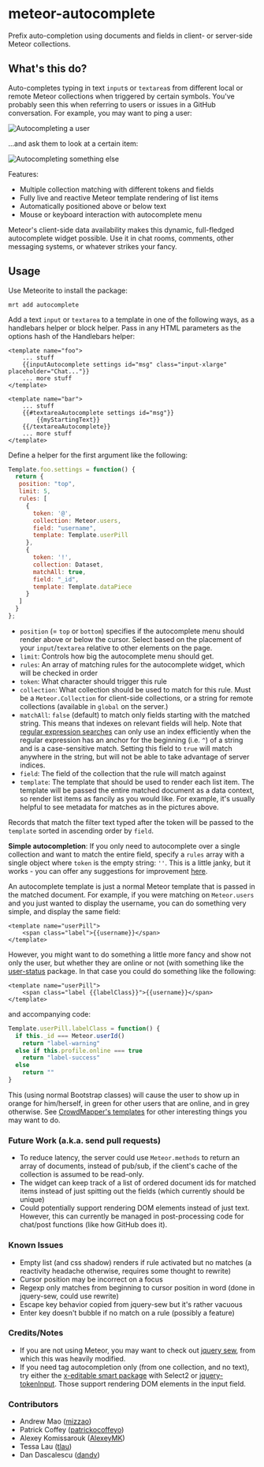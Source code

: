 meteor-autocomplete
===================

Prefix auto-completion using documents and fields in client- or server-side Meteor collections.

## What's this do?

Auto-completes typing in text `input`s or `textarea`s from different local or remote Meteor collections when triggered by certain symbols. You've probably seen this when referring to users or issues in a GitHub conversation. For example, you may want to ping a user:

![Autocompleting a user](https://raw.github.com/mizzao/meteor-autocomplete/master/docs/mention1.png)

...and ask them to look at a certain item:

![Autocompleting something else](https://raw.github.com/mizzao/meteor-autocomplete/master/docs/mention2.png)

Features:
 - Multiple collection matching with different tokens and fields
 - Fully live and reactive Meteor template rendering of list items
 - Automatically positioned above or below text
 - Mouse or keyboard interaction with autocomplete menu

Meteor's client-side data availability makes this dynamic, full-fledged autocomplete widget possible. Use it in chat rooms, comments, other messaging systems, or whatever strikes your fancy.

## Usage

Use Meteorite to install the package:

```
mrt add autocomplete
```

Add a text `input` or `textarea` to a template in one of the following ways, as a handlebars helper or block helper. Pass in any HTML parameters as the options hash of the Handlebars helper:

```
<template name="foo">
    ... stuff
    {{inputAutocomplete settings id="msg" class="input-xlarge" placeholder="Chat..."}}
    ... more stuff
</template>

<template name="bar">
    ... stuff
    {{#textareaAutocomplete settings id="msg"}}
        {{myStartingText}}
    {{/textareaAutocomplete}}
    ... more stuff
</template>
```

Define a helper for the first argument like the following:

```javascript
Template.foo.settings = function() {
  return {
   position: "top",
   limit: 5,
   rules: [
     {
       token: '@',
       collection: Meteor.users,
       field: "username",
       template: Template.userPill
     },
     {
       token: '!',
       collection: Dataset,
       matchAll: true,
       field: "_id",
       template: Template.dataPiece
     }
   ]
  }
};
```

- `position` (= `top` or `bottom`) specifies if the autocomplete menu should render above or below the cursor. Select based on the placement of your `input`/`textarea` relative to other elements on the page.
- `limit`: Controls how big the autocomplete menu should get.
- `rules`: An array of matching rules for the autocomplete widget, which will be checked in order
- `token`: What character should trigger this rule
- `collection`: What collection should be used to match for this rule. Must be a `Meteor.Collection` for client-side collections, or a string for remote collections (available in `global` on the server.)
- `matchAll`: `false` (default) to match only fields starting with the matched string. This means that indexes on relevant fields will help. Note that [regular expression searches](http://docs.mongodb.org/manual/reference/operator/query/regex/) can only use an index efficiently when the regular expression has an anchor for the beginning (i.e. `^`) of a string and is a case-sensitive match. Setting this field to `true` will match anywhere in the string, but will not be able to take advantage of server indices.
- `field`: The field of the collection that the rule will match against
- `template`: The template that should be used to render each list item. The template will be passed the entire matched document as a data context, so render list items as fancily as you would like. For example, it's usually helpful to see metadata for matches as in the pictures above.

Records that match the filter text typed after the token will be passed to the `template` sorted in ascending order by `field`.

**Simple autocompletion**: If you only need to autocomplete over a single collection and want to match the entire field, specify a `rules` array with a single object where `token` is the empty string: `''`. This is a little janky, but it works - you can offer any suggestions for improvement [here](https://github.com/mizzao/meteor-autocomplete/issues/4).

An autocomplete template is just a normal Meteor template that is passed in the matched document. For example, if you were matching on `Meteor.users` and you just wanted to display the username, you can do something very simple, and display the same field:

```
<template name="userPill">
    <span class="label">{{username}}</span>
</template>
```

However, you might want to do something a little more fancy and show not only the user, but whether they are online or not (with something like the [user-status](https://github.com/mizzao/meteor-user-status) package. In that case you could do something like the following:

```
<template name="userPill">
    <span class="label {{labelClass}}">{{username}}</span>
</template>
```

and accompanying code:

```javascript
Template.userPill.labelClass = function() {
  if this._id === Meteor.userId()
    return "label-warning"
  else if this.profile.online === true
    return "label-success"
  else
    return ""
}
```

This (using normal Bootstrap classes) will cause the user to show up in orange for him/herself, in green for other users that are online, and in grey otherwise. See [CrowdMapper's templates](https://github.com/mizzao/CrowdMapper/blob/master/client/views/common.html) for other interesting things you may want to do.

### Future Work (a.k.a. send pull requests)

- To reduce latency, the server could use `Meteor.methods` to return an array of documents, instead of pub/sub, if the client's cache of the collection is assumed to be read-only.
- The widget can keep track of a list of ordered document ids for matched items instead of just spitting out the fields (which currently should be unique)
- Could potentially support rendering DOM elements instead of just text. However, this can currently be managed in post-processing code for chat/post functions (like how GitHub does it).

### Known Issues

- Empty list (and css shadow) renders if rule activated but no matches (a reactivity headache otherwise, requires some thought to rewrite)
- Cursor position may be incorrect on a focus
- Regexp only matches from beginning to cursor position in word (done in jquery-sew, could use rewrite)
- Escape key behavior copied from jquery-sew but it's rather vacuous
- Enter key doesn't bubble if no match on a rule (possibly a feature)

### Credits/Notes

- If you are not using Meteor, you may want to check out [jquery sew](https://github.com/tactivos/jquery-sew), from which this was heavily modified.
- If you need tag autocompletion only (from one collection, and no text), try either the [x-editable smart package](https://github.com/nate-strauser/meteor-x-editable-bootstrap) with Select2 or [jquery-tokenInput](http://loopj.com/jquery-tokeninput/). Those support rendering DOM elements in the input field.

### Contributors

- Andrew Mao ([mizzao](https://github.com/mizzao))
- Patrick Coffey ([patrickocoffeyo](https://github.com/patrickocoffeyo))
- Alexey Komissarouk ([AlexeyMK](https://github.com/AlexeyMK))
- Tessa Lau ([tlau](https://github.com/tlau))
- Dan Dascalescu ([dandv](https://github.com/dandv))
